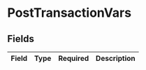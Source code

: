 # PostTransactionVars


## Fields

| Field       | Type        | Required    | Description |
| ----------- | ----------- | ----------- | ----------- |